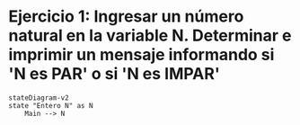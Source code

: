 # Ejercicio 1: Ingresar un número natural en la variable N. Determinar e imprimir un mensaje informando si 'N es PAR' o si 'N es IMPAR'

```mermaid
stateDiagram-v2
state "Entero N" as N
    Main --> N
```
